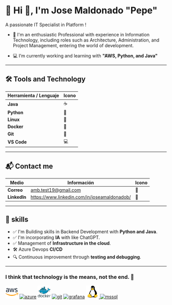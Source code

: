 # 🌟 Hi 👋, I'm Jose Maldonado "Pepe"

A passionate IT Specialist in Platform !

- 📄 I'm an enthusiastic Professional with experience in Information Technology, including roles such as Architecture,  Administration, and Project Management, entering the world of development.

- 💻 I’m currently working and learning with **"AWS, Python, and Java"**

---

## 🛠️ Tools and Technology

| Herramienta / Lenguaje | Icono |
|-------------------------|-------|
| **Java**               | ☕     |
| **Python**             | 🐍     |
| **Linux**              | 🐧     |
| **Docker**             | 🐳     |
| **Git**                | 🔧     |
| **VS Code**            | 💻     |

---

## 📬 Contact me

| Medio            | Información                                        | Icono       |
|-------------------|---------------------------------------------------|-------------|
| **Correo**        | amb.test19@gmail.com                              | 📧          |
| **LinkedIn**      | https://www.linkedin.com/in/joseamaldonadob/      | 🔗          |

---

## 📜 skills

- ✅ I'm Building skills in Backend Development with **Python and Java**.
- ✅ I'm incorporating **IA** with like ChatGPT.
- ✅ Management of **Infrastructure in the cloud**.
- 🛠️ Azure Devops **CI/CD**
- 🔍 Continuous improvement through **testing and debugging**.

---

### **I think that technology is the means, not the end.** 🚀

<p align="left"> <a href="https://aws.amazon.com" target="_blank" rel="noreferrer"> <img src="https://raw.githubusercontent.com/devicons/devicon/master/icons/amazonwebservices/amazonwebservices-original-wordmark.svg" alt="aws" width="40" height="40"/></a>
<a href="https://azure.microsoft.com/en-in/" target="_blank" rel="noreferrer"> <img src="https://www.vectorlogo.zone/logos/microsoft_azure/microsoft_azure-icon.svg" alt="azure" width="40" height="40"/></a>
<a href="https://www.docker.com/" target="_blank" rel="noreferrer"> <img src="https://raw.githubusercontent.com/devicons/devicon/master/icons/docker/docker-original-wordmark.svg" alt="docker" width="40" height="40"/></a> 
<a href="https://git-scm.com/" target="_blank" rel="noreferrer"> <img src="https://www.vectorlogo.zone/logos/git-scm/git-scm-icon.svg" alt="git" width="40" height="40"/></a>
<a href="https://grafana.com" target="_blank" rel="noreferrer"> <img src="https://www.vectorlogo.zone/logos/grafana/grafana-icon.svg" alt="grafana" width="40" height="40"/></a> 
<a href="https://www.linux.org/" target="_blank" rel="noreferrer"> <img src="https://raw.githubusercontent.com/devicons/devicon/master/icons/linux/linux-original.svg" alt="linux" width="40" height="40"/> </a>
<a href="https://www.microsoft.com/en-us/sql-server" target="_blank" rel="noreferrer"> <img src="https://www.svgrepo.com/show/303229/microsoft-sql-server-logo.svg" alt="mssql" width="40" height="40"/> </a>
